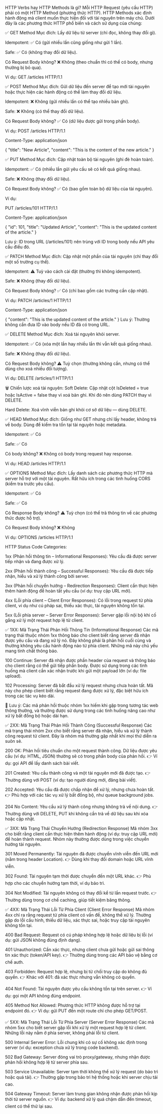HTTP Verbs hay HTTP Methods là gì?
Mỗi HTTP Request (yêu cầu HTTP) phải có một HTTP Method (phương thức HTTP). HTTP Methods xác định hành động mà client muốn thực hiện đối với tài nguyên trên máy chủ. Dưới đây là các phương thức HTTP phổ biến và cách sử dụng của chúng:

✅ GET Method
Mục đích: Lấy dữ liệu từ server (chỉ đọc, không thay đổi gì).

Idempotent: ✅ Có (gửi nhiều lần cũng giống như gửi 1 lần).

Safe: ✅ Có (không thay đổi dữ liệu).

Có Request Body không? ❌ Không (theo chuẩn thì có thể có body, nhưng thường bị bỏ qua).

Ví dụ:
GET /articles HTTP/1.1

✅ POST Method
Mục đích: Gửi dữ liệu đến server để tạo mới tài nguyên hoặc thực hiện các hành động có thể làm thay đổi dữ liệu.

Idempotent: ❌ Không (gửi nhiều lần có thể tạo nhiều bản ghi).

Safe: ❌ Không (có thể thay đổi dữ liệu).

Có Request Body không? ✅ Có (dữ liệu được gửi trong phần body).

Ví dụ:
POST /articles HTTP/1.1

Content-Type: application/json

{
  "title": "New Article",
  "content": "This is the content of the new article."
}

✅ PUT Method
Mục đích: Cập nhật toàn bộ tài nguyên (ghi đè hoàn toàn).

Idempotent: ✅ Có (nhiều lần gửi yêu cầu sẽ có kết quả giống nhau).

Safe: ❌ Không (thay đổi dữ liệu).

Có Request Body không? ✅ Có (bao gồm toàn bộ dữ liệu của tài nguyên).

Ví dụ:

PUT /articles/101 HTTP/1.1

Content-Type: application/json

{
  "id": 101,
  "title": "Updated Article",
  "content": "This is the updated content of the article."
}

Lưu ý: ID trong URL (/articles/101) nên trùng với ID trong body nếu API yêu cầu điều đó.

✅ PATCH Method
Mục đích: Cập nhật một phần của tài nguyên (chỉ thay đổi một số trường cụ thể).

Idempotent: ⚠️ Tuỳ vào cách cài đặt (thường thì không idempotent).

Safe: ❌ Không (thay đổi dữ liệu).

Có Request Body không? ✅ Có (chỉ bao gồm các trường cần cập nhật).

Ví dụ:
PATCH /articles/1 HTTP/1.1

Content-Type: application/json

{
  "content": "This is the updated content of the article."
}
Lưu ý: Thường không cần đưa ID vào body nếu ID đã có trong URL.

✅ DELETE Method
Mục đích: Xoá tài nguyên khỏi server.

Idempotent: ✅ Có (xóa một lần hay nhiều lần thì vẫn kết quả giống nhau).

Safe: ❌ Không (thay đổi dữ liệu).

Có Request Body không? ⚠️ Tuỳ chọn (thường không cần, nhưng có thể dùng cho xoá nhiều đối tượng).

Ví dụ:
DELETE /articles/1 HTTP/1.1

🗑 Chiến lược xoá tài nguyên:
Soft Delete: Cập nhật cột IsDeleted = true hoặc IsActive = false thay vì xoá bản ghi. Khi đó nên dùng PATCH thay vì DELETE.

Hard Delete: Xoá vĩnh viễn bản ghi khỏi cơ sở dữ liệu — dùng DELETE.

✅ HEAD Method
Mục đích: Giống như GET nhưng chỉ lấy header, không trả về body. Dùng để kiểm tra tồn tại tài nguyên hoặc metadata.

Idempotent: ✅ Có

Safe: ✅ Có

Có body không? ❌ Không có body trong request hay response.

Ví dụ:
HEAD /articles HTTP/1.1

✅ OPTIONS Method
Mục đích: Lấy danh sách các phương thức HTTP mà server hỗ trợ với một tài nguyên. Rất hữu ích trong các tình huống CORS (kiểm tra trước yêu cầu).

Idempotent: ✅ Có

Safe: ✅ Có

Có Response Body không? ⚠️ Tuỳ chọn (có thể trả thông tin về các phương thức được hỗ trợ).

Có Request Body không? ❌ Không

Ví dụ:
OPTIONS /articles HTTP/1.1




HTTP Status Code Categories:

1xx (Phản hồi thông tin – Informational Responses): Yêu cầu đã được server tiếp nhận và đang được xử lý.

2xx (Phản hồi thành công – Successful Responses): Yêu cầu đã được tiếp nhận, hiểu và xử lý thành công bởi server.

3xx (Phản hồi chuyển hướng – Redirection Responses): Client cần thực hiện thêm hành động để hoàn tất yêu cầu (ví dụ: truy cập URL mới).

4xx (Lỗi phía client – Client Error Responses): Có lỗi trong request từ phía client, ví dụ như cú pháp sai, thiếu xác thực, tài nguyên không tồn tại.

5xx (Lỗi phía server – Server Error Responses): Server gặp lỗi nội bộ khi cố gắng xử lý một request hợp lệ từ client.


✅ 1XX: Mã Trạng Thái Phản Hồi Thông Tin (Informational Response)
Các mã trạng thái thuộc nhóm 1xx thông báo cho client biết rằng server đã nhận được yêu cầu và đang xử lý nó. Đây không phải là phản hồi cuối cùng và thường không yêu cầu hành động nào từ phía client. Những mã này chủ yếu mang tính chất thông báo.

100 Continue: Server đã nhận được phần header của request và thông báo cho client rằng có thể gửi tiếp phần body. Được sử dụng trong các tình huống mà client cần xác nhận trước khi gửi một payload lớn (ví dụ: file upload).

102 Processing: Server đã bắt đầu xử lý request nhưng chưa hoàn tất. Mã này cho phép client biết rằng request đang được xử lý, đặc biệt hữu ích trong các tác vụ kéo dài.

📝 Lưu ý: Các mã phản hồi thuộc nhóm 1xx hiếm khi gặp trong tương tác web thông thường, và thường được sử dụng trong các tình huống nâng cao như xử lý bất đồng bộ hoặc dài hạn.

✅ 2XX: Mã Trạng Thái Phản Hồi Thành Công (Successful Response)
Các mã trạng thái nhóm 2xx cho biết rằng server đã nhận, hiểu và xử lý thành công request từ client. Đây là nhóm mã thường gặp nhất khi mọi thứ diễn ra suôn sẻ.

200 OK: Phản hồi tiêu chuẩn cho một request thành công. Dữ liệu được yêu cầu (ví dụ: HTML, JSON) thường sẽ có trong phần body của phản hồi.
👉 Ví dụ: gọi API để lấy danh sách bài viết.

201 Created: Yêu cầu thành công và một tài nguyên mới đã được tạo.
👉 Thường dùng với POST (ví dụ: tạo người dùng mới, đăng bài viết).

202 Accepted: Yêu cầu đã được chấp nhận để xử lý, nhưng chưa hoàn tất.
👉 Phù hợp với các tác vụ xử lý bất đồng bộ, như queue background jobs.

204 No Content: Yêu cầu xử lý thành công nhưng không trả về nội dung.
👉 Thường dùng với DELETE, PUT khi không cần trả về dữ liệu sau khi xóa hoặc cập nhật.

✅ 3XX: Mã Trạng Thái Chuyển Hướng (Redirection Response)
Mã nhóm 3xx cho biết rằng client cần thực hiện thêm hành động (ví dụ: truy cập URL mới) để hoàn thành request. Nhóm này thường được dùng trong việc chuyển hướng tài nguyên.

301 Moved Permanently: Tài nguyên đã được chuyển vĩnh viễn đến URL mới (nằm trong header Location).
👉 Dùng khi thay đổi domain hoặc URL vĩnh viễn.

302 Found: Tài nguyên tạm thời được chuyển đến một URL khác.
👉 Phù hợp cho các chuyển hướng tạm thời, ví dụ bảo trì.

304 Not Modified: Tài nguyên không có thay đổi kể từ lần request trước.
👉 Thường dùng trong cơ chế caching, giúp tiết kiệm băng thông.

✅ 4XX: Mã Trạng Thái Lỗi Từ Phía Client (Client Error Response)
Mã nhóm 4xx chỉ ra rằng request từ phía client có vấn đề, không thể xử lý. Thường gặp do lỗi cấu hình, thiếu dữ liệu, xác thực sai, hoặc truy cập tài nguyên không tồn tại.

400 Bad Request: Request có cú pháp không hợp lệ hoặc dữ liệu bị lỗi (ví dụ: gửi JSON không đúng định dạng).

401 Unauthorized: Cần xác thực, nhưng client chưa gửi hoặc gửi sai thông tin xác thực (token/API key).
👉 Thường dùng trong các API bảo vệ bằng cơ chế auth.

403 Forbidden: Request hợp lệ, nhưng bị từ chối truy cập do không đủ quyền.
👉 Khác với 401: đã xác thực nhưng vẫn không có quyền.

404 Not Found: Tài nguyên được yêu cầu không tồn tại trên server.
👉 Ví dụ: gọi một API không đúng endpoint.

405 Method Not Allowed: Phương thức HTTP không được hỗ trợ tại endpoint đó.
👉 Ví dụ: gửi PUT đến một route chỉ cho phép GET/POST.

✅ 5XX: Mã Trạng Thái Lỗi Từ Phía Server (Server Error Response)
Các mã nhóm 5xx cho biết server gặp lỗi khi xử lý một request hợp lệ từ client. Những lỗi này nằm ở phía server, không phải lỗi từ client.

500 Internal Server Error: Lỗi chung khi có sự cố không xác định trong server (ví dụ: exception chưa xử lý trong code backend).

502 Bad Gateway: Server đóng vai trò proxy/gateway, nhưng nhận được phản hồi không hợp lệ từ server phía sau.

503 Service Unavailable: Server tạm thời không thể xử lý request (do bảo trì hoặc quá tải).
👉 Thường gặp trong bảo trì hệ thống hoặc khi server chịu tải cao.

504 Gateway Timeout: Server làm trung gian không nhận được phản hồi kịp thời từ server nguồn.
👉 Ví dụ: backend xử lý quá chậm dẫn đến timeout, client có thể thử lại sau.